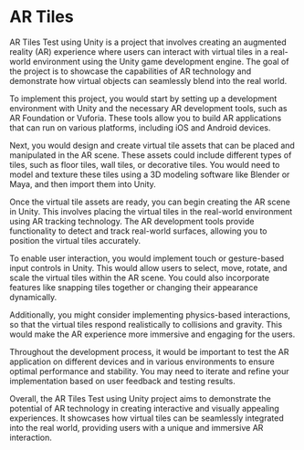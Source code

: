 # AR Tiles 
AR Tiles Test using Unity is a project that involves creating an augmented reality (AR) experience where users can interact with virtual tiles in a real-world environment using the Unity game development engine. The goal of the project is to showcase the capabilities of AR technology and demonstrate how virtual objects can seamlessly blend into the real world.

To implement this project, you would start by setting up a development environment with Unity and the necessary AR development tools, such as AR Foundation or Vuforia. These tools allow you to build AR applications that can run on various platforms, including iOS and Android devices.

Next, you would design and create virtual tile assets that can be placed and manipulated in the AR scene. These assets could include different types of tiles, such as floor tiles, wall tiles, or decorative tiles. You would need to model and texture these tiles using a 3D modeling software like Blender or Maya, and then import them into Unity.

Once the virtual tile assets are ready, you can begin creating the AR scene in Unity. This involves placing the virtual tiles in the real-world environment using AR tracking technology. The AR development tools provide functionality to detect and track real-world surfaces, allowing you to position the virtual tiles accurately.

To enable user interaction, you would implement touch or gesture-based input controls in Unity. This would allow users to select, move, rotate, and scale the virtual tiles within the AR scene. You could also incorporate features like snapping tiles together or changing their appearance dynamically.

Additionally, you might consider implementing physics-based interactions, so that the virtual tiles respond realistically to collisions and gravity. This would make the AR experience more immersive and engaging for the users.

Throughout the development process, it would be important to test the AR application on different devices and in various environments to ensure optimal performance and stability. You may need to iterate and refine your implementation based on user feedback and testing results.

Overall, the AR Tiles Test using Unity project aims to demonstrate the potential of AR technology in creating interactive and visually appealing experiences. It showcases how virtual tiles can be seamlessly integrated into the real world, providing users with a unique and immersive AR interaction.


